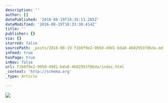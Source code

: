 ```yaml
---
description: ''
author: []
datePublished: '2016-08-19T18:35:11.265Z'
dateModified: '2016-08-19T18:33:30.414Z'
title: ''
publisher: {}
via: {}
starred: false
sourcePath: _posts/2016-08-19-f1b0f9e2-9050-49d1-bda8-4602953f86da.md
inFeed: true
hasPage: true
inNav: false
url: f1b0f9e2-9050-49d1-bda8-4602953f86da/index.html
_context: 'http://schema.org'
_type: Article

---
```

![](https://the-grid-user-content.s3-us-west-2.amazonaws.com/6e5694ff-2c32-4886-81f6-02bf97f1ef2b.jpg)